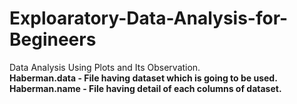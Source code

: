 # Exploaratory-Data-Analysis-for-Begineers
Data Analysis Using Plots and Its Observation.<br>
<b>Haberman.data<b> - File having dataset which is going to be used.<br>
<b>Haberman.name<b> - File having detail of each columns of dataset.

